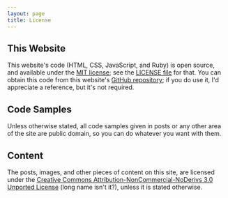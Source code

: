 ```yaml
---
layout: page
title: License
---
```


## This Website

This website's code (HTML, CSS, JavaScript, and Ruby) is open source, and available under the [MIT license](http://www.opensource.org/licenses/mit-license.php); see the [LICENSE file](https://github.com/BlackBulletIV/blackbulletiv.github.com/blob/master/LICENSE.txt) for that. You can obtain this code from this website's [GitHub repository](https://github.com/BlackBulletIV/blackbulletiv.github.com); if you do use it, I'd appreciate a reference, but it's not required.

## Code Samples

Unless otherwise stated, all code samples given in posts or any other area of the site are public domain, so you can do whatever you want with them.

## Content

The posts, images, and other pieces of content on this site, are licensed under the [Creative Commons Attribution-NonCommercial-NoDerivs 3.0 Unported License](http://creativecommons.org/licenses/by-nc-nd/3.0/) (long name isn't it?), unless it is stated otherwise.
